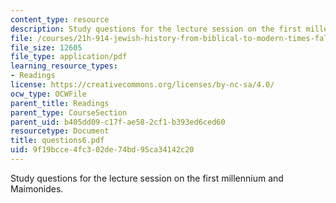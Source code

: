 ```yaml
---
content_type: resource
description: Study questions for the lecture session on the first millennium and Maimonides.
file: /courses/21h-914-jewish-history-from-biblical-to-modern-times-fall-2007/9f19bcce4fc302de74bd95ca34142c20_questions6.pdf
file_size: 12605
file_type: application/pdf
learning_resource_types:
- Readings
license: https://creativecommons.org/licenses/by-nc-sa/4.0/
ocw_type: OCWFile
parent_title: Readings
parent_type: CourseSection
parent_uid: b405dd09-c17f-ae58-2cf1-b393ed6ced60
resourcetype: Document
title: questions6.pdf
uid: 9f19bcce-4fc3-02de-74bd-95ca34142c20
---
```

Study questions for the lecture session on the first millennium and Maimonides.